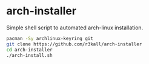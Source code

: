 # arch-installer
Simple shell script to automated arch-linux installation.

```bash
pacman -Sy archlinux-keyring git
git clone https://github.com/r3kall/arch-installer
cd arch-installer
./arch-install.sh
```
